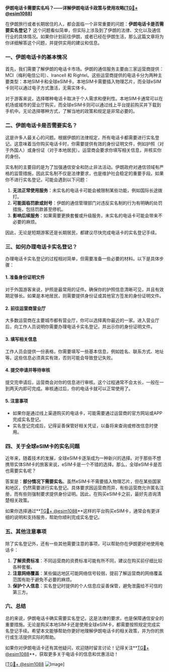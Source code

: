 **伊朗电话卡需要实名吗？——详解伊朗电话卡政策与使用攻略[[TG💪+ @esim1088](https://t.me/s/esim1088)]**

在伊朗旅行或者长期居住的人，都会面临一个非常重要的问题：**伊朗电话卡是否需要实名登记？** 这个问题看似简单，但实际上涉及到了伊朗的法律、文化以及通信行业的具体情况。如果你计划前往伊朗，或者已经在伊朗生活，那么这篇文章将为你详细解答这个问题，并提供实用的建议和信息。

### 一、伊朗电话卡的基本情况

首先，我们需要了解伊朗的电话卡市场。伊朗的通信服务主要由三家运营商提供：MCI（梅利电信公司）、Irancell 和 Rightel。这些运营商提供的电话卡分为两种主要类型：本地SIM卡和全球eSIM卡。本地SIM卡需要插入物理芯片，而全球eSIM卡则可以通过电子方式激活，无需实体卡。

对于游客来说，选择哪种电话卡取决于个人需求和便利性。本地SIM卡通常可以在机场或城市的营业厅购买，而全球eSIM卡则可以通过线上平台提前购买并下载到手机中。无论选择哪种方式，了解当地的政策和规定是非常必要的。

### 二、伊朗电话卡是否需要实名？

这是许多人最关心的问题。根据伊朗的法律规定，所有电话卡都需要进行实名登记。这意味着当你购买电话卡时，你需要提供有效的身份证明文件，例如护照（对于外国人）或身份证（对于本地居民）。运营商会要求你填写相关信息，并核实你的身份。

实名制的主要目的是为了加强通信安全和防止非法活动。伊朗政府对通信领域有严格的监管措施，因此实名制不仅是法律要求，也是维护社会稳定的重要手段。如果你不进行实名登记，可能会遇到以下问题：

1. **无法正常使用服务**：未实名的电话卡可能会被限制某些功能，例如国际长途拨打。
2. **可能面临罚款或封号**：伊朗的通信管理部门对违反实名制的行为有明确的处罚措施，包括罚款甚至停机。
3. **影响后续服务**：如果需要更换套餐或升级服务，未实名的电话卡可能会带来不必要的麻烦。

因此，无论是短期游客还是长期居民，都建议尽快完成电话卡的实名登记手续。

### 三、如何办理电话卡实名登记？

办理电话卡实名登记的过程相对简单，但需要准备一些必要的材料。以下是具体步骤：

#### 1. 准备身份证明文件
对于外国游客来说，护照是最常用的证件。确保你的护照信息清晰可见，并且有效期足够长。如果是本地居民，则需要提供身份证或其他官方签发的身份证明文件。

#### 2. 前往运营商营业厅
大多数运营商在主要城市都有营业厅，你可以选择离你最近的一家。进入营业厅后，向工作人员说明你需要办理电话卡实名登记，并出示你的身份证明文件。

#### 3. 填写相关信息
工作人员会提供一份表格，你需要填写一些基本信息，例如姓名、联系方式、地址等。这些信息必须真实有效，否则可能会导致登记失败。

#### 4. 提交申请并等待审核
提交完申请后，运营商会对你的信息进行审核。这个过程通常不会太长，一般在一到两天内即可完成。审核通过后，你的电话卡就可以正常使用了。

#### 5. 注意事项
- 如果你是通过线上渠道购买的电话卡，可能需要通过运营商的官方网站或APP完成实名登记。
- 实名登记完成后，记得妥善保管好相关凭证，以备将来查询或修改信息时使用。

### 四、关于全球eSIM卡的实名问题

近年来，随着技术的发展，全球eSIM卡逐渐成为一种新兴的选择。对于那些不想携带实体SIM卡的旅客来说，eSIM卡是一个不错的选择。那么，全球eSIM卡是否也需要实名呢？

答案是：**部分情况下需要实名**。虽然eSIM卡不需要插入物理芯片，但在某些国家和地区，仍然需要进行实名登记。具体要求因运营商而异，有些运营商允许匿名注册，而有些则强制要求提供身份证明。因此，在购买eSIM卡之前，最好先咨询清楚相关政策。

如果你选择通过**[TG💪+ @esim1088](https://t.me/s/esim1088)**这样的平台购买eSIM卡，通常会有更详细的说明和支持服务，帮助你顺利完成实名登记。

### 五、其他注意事项

除了实名登记外，还有一些其他需要注意的事项，可以帮助你在伊朗更好地使用电话卡：

1. **了解资费标准**：不同运营商的资费标准可能有所不同，建议在购买前仔细比较各种套餐。
2. **注意网络覆盖**：某些偏远地区可能网络信号较弱，提前了解运营商的网络覆盖范围有助于避免不必要的麻烦。
3. **保护个人信息**：实名登记时提供的个人信息应妥善保管，避免泄露给不可信的第三方。

### 六、总结

总的来说，伊朗电话卡确实需要实名登记，这是法律的要求，也是保障通信安全的重要措施。无论是购买本地SIM卡还是使用全球eSIM卡，都需要按照规定完成实名登记手续。希望本文能够帮助你更好地理解伊朗电话卡的相关政策，并为你的旅行或生活提供实际的帮助。

如果你对伊朗电话卡还有其他疑问，欢迎随时留言讨论！记得关注**[TG💪+ @esim1088](https://t.me/s/esim1088)**，获取更多关于电话卡的信息和优惠活动！

[[TG💪+ @esim1088](https://t.me/s/esim1088) ![Image](https://i.postimg.cc/4NQfJmqS/Snipaste-2025-05-13-00-14-12.png)]